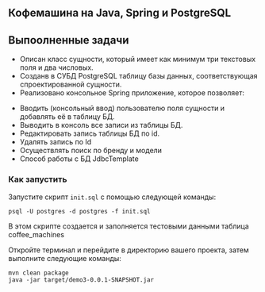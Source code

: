 
## Кофемашина на Java, Spring и PostgreSQL

## Выпоолненные задачи

- Описан класс сущности, который имеет как минимум три текстовых поля и два числовых.
- Созданв в СУБД PostgreSQL таблицу базы данных, соответствующая спроектированной сущности.
- Реализовано консольное Spring приложение, которое позволяет:
+ Вводить (консольный ввод) пользователю поля сущности и добавлять её в таблицу БД.
+ Выводить в консоль все записи из таблицы БД.
+ Редактировать запись таблицы БД по id.
+ Удалять запись по Id
+ Осуществлять поиск по бренду и модели
+ Способ работы с БД JdbcTemplate


### Как запустить

Запустите скрипт ```init.sql``` с помощью следующей команды:

```
psql -U postgres -d postgres -f init.sql
```

В этом скрипте создается и заполняется тестовыми данными таблица coffee_machines

Откройте терминал и перейдите в директорию вашего проекта, затем выполните следующие команды:

```
mvn clean package
java -jar target/demo3-0.0.1-SNAPSHOT.jar
```